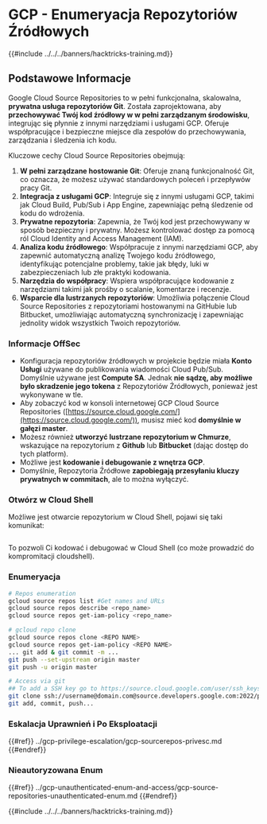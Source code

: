 # GCP - Enumeryacja Repozytoriów Źródłowych

{{#include ../../../banners/hacktricks-training.md}}

## Podstawowe Informacje <a href="#reviewing-cloud-git-repositories" id="reviewing-cloud-git-repositories"></a>

Google Cloud Source Repositories to w pełni funkcjonalna, skalowalna, **prywatna usługa repozytoriów Git**. Została zaprojektowana, aby **przechowywać Twój kod źródłowy w w pełni zarządzanym środowisku**, integrując się płynnie z innymi narzędziami i usługami GCP. Oferuje współpracujące i bezpieczne miejsce dla zespołów do przechowywania, zarządzania i śledzenia ich kodu.

Kluczowe cechy Cloud Source Repositories obejmują:

1. **W pełni zarządzane hostowanie Git**: Oferuje znaną funkcjonalność Git, co oznacza, że możesz używać standardowych poleceń i przepływów pracy Git.
2. **Integracja z usługami GCP**: Integruje się z innymi usługami GCP, takimi jak Cloud Build, Pub/Sub i App Engine, zapewniając pełną śledzenie od kodu do wdrożenia.
3. **Prywatne repozytoria**: Zapewnia, że Twój kod jest przechowywany w sposób bezpieczny i prywatny. Możesz kontrolować dostęp za pomocą ról Cloud Identity and Access Management (IAM).
4. **Analiza kodu źródłowego**: Współpracuje z innymi narzędziami GCP, aby zapewnić automatyczną analizę Twojego kodu źródłowego, identyfikując potencjalne problemy, takie jak błędy, luki w zabezpieczeniach lub złe praktyki kodowania.
5. **Narzędzia do współpracy**: Wspiera współpracujące kodowanie z narzędziami takimi jak prośby o scalanie, komentarze i recenzje.
6. **Wsparcie dla lustrzanych repozytoriów**: Umożliwia połączenie Cloud Source Repositories z repozytoriami hostowanymi na GitHubie lub Bitbucket, umożliwiając automatyczną synchronizację i zapewniając jednolity widok wszystkich Twoich repozytoriów.

### Informacje OffSec <a href="#reviewing-cloud-git-repositories" id="reviewing-cloud-git-repositories"></a>

- Konfiguracja repozytoriów źródłowych w projekcie będzie miała **Konto Usługi** używane do publikowania wiadomości Cloud Pub/Sub. Domyślnie używane jest **Compute SA**. Jednak **nie sądzę, aby możliwe było skradzenie jego tokena** z Repozytoriów Źródłowych, ponieważ jest wykonywane w tle.
- Aby zobaczyć kod w konsoli internetowej GCP Cloud Source Repositories ([https://source.cloud.google.com/](https://source.cloud.google.com/)), musisz mieć kod **domyślnie w gałęzi master**.
- Możesz również **utworzyć lustrzane repozytorium w Chmurze**, wskazujące na repozytorium z **Github** lub **Bitbucket** (dając dostęp do tych platform).
- Możliwe jest **kodowanie i debugowanie z wnętrza GCP**.
- Domyślnie, Repozytoria Źródłowe **zapobiegają przesyłaniu kluczy prywatnych w commitach**, ale to można wyłączyć.

### Otwórz w Cloud Shell

Możliwe jest otwarcie repozytorium w Cloud Shell, pojawi się taki komunikat:

<figure><img src="../../../images/image (325).png" alt=""><figcaption></figcaption></figure>

To pozwoli Ci kodować i debugować w Cloud Shell (co może prowadzić do kompromitacji cloudshell).

### Enumeryacja
```bash
# Repos enumeration
gcloud source repos list #Get names and URLs
gcloud source repos describe <repo_name>
gcloud source repos get-iam-policy <repo_name>

# gcloud repo clone
gcloud source repos clone <REPO NAME>
gcloud source repos get-iam-policy <REPO NAME>
... git add & git commit -m ...
git push --set-upstream origin master
git push -u origin master

# Access via git
## To add a SSH key go to https://source.cloud.google.com/user/ssh_keys (no gcloud command)
git clone ssh://username@domain.com@source.developers.google.com:2022/p/<proj-name>/r/<repo-name>
git add, commit, push...
```
### Eskalacja Uprawnień i Po Eksploatacji

{{#ref}}
../gcp-privilege-escalation/gcp-sourcerepos-privesc.md
{{#endref}}

### Nieautoryzowana Enum

{{#ref}}
../gcp-unauthenticated-enum-and-access/gcp-source-repositories-unauthenticated-enum.md
{{#endref}}

{{#include ../../../banners/hacktricks-training.md}}
